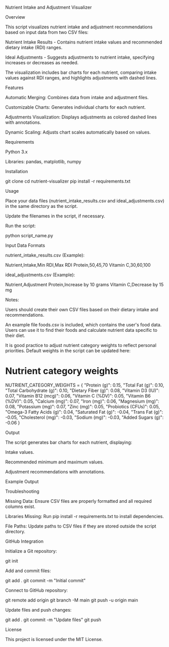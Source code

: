 Nutrient Intake and Adjustment Visualizer

Overview

This script visualizes nutrient intake and adjustment recommendations based on input data from two CSV files:

Nutrient Intake Results - Contains nutrient intake values and recommended dietary intake (RDI) ranges.

Ideal Adjustments - Suggests adjustments to nutrient intake, specifying increases or decreases as needed.

The visualization includes bar charts for each nutrient, comparing intake values against RDI ranges, and highlights adjustments with dashed lines.

Features

Automatic Merging: Combines data from intake and adjustment files.

Customizable Charts: Generates individual charts for each nutrient.

Adjustments Visualization: Displays adjustments as colored dashed lines with annotations.

Dynamic Scaling: Adjusts chart scales automatically based on values.

Requirements

Python 3.x

Libraries: pandas, matplotlib, numpy

Installation

git clone <repository-url>
cd nutrient-visualizer
pip install -r requirements.txt

Usage

Place your data files (nutrient_intake_results.csv and ideal_adjustments.csv) in the same directory as the script.

Update the filenames in the script, if necessary.

Run the script:

python script_name.py

Input Data Formats

nutrient_intake_results.csv (Example):

Nutrient,Intake,Min RDI,Max RDI
Protein,50,45,70
Vitamin C,30,60,100

ideal_adjustments.csv (Example):

Nutrient,Adjustment
Protein,Increase by 10 grams
Vitamin C,Decrease by 15 mg

Notes:

Users should create their own CSV files based on their dietary intake and recommendations.

An example file foods.csv is included, which contains the user's food data. Users can use it to find their foods and calculate nutrient data specific to their diet.

It is good practice to adjust nutrient category weights to reflect personal priorities. Default weights in the script can be updated here:

# Nutrient category weights
NUTRIENT_CATEGORY_WEIGHTS = {
    "Protein (g)": 0.15,
    "Total Fat (g)": 0.10,
    "Total Carbohydrate (g)": 0.10,
    "Dietary Fiber (g)": 0.08,
    "Vitamin D3 (IU)": 0.07,
    "Vitamin B12 (mcg)": 0.06,
    "Vitamin C (%DV)": 0.05,
    "Vitamin B6 (%DV)": 0.05,
    "Calcium (mg)": 0.07,
    "Iron (mg)": 0.06,
    "Magnesium (mg)": 0.08,
    "Potassium (mg)": 0.07,
    "Zinc (mg)": 0.05,
    "Probiotics (CFUs)": 0.05,
    "Omega-3 Fatty Acids (g)": 0.04,
    "Saturated Fat (g)": -0.04,
    "Trans Fat (g)": -0.05,
    "Cholesterol (mg)": -0.03,
    "Sodium (mg)": -0.03,
    "Added Sugars (g)": -0.06
}

Output

The script generates bar charts for each nutrient, displaying:

Intake values.

Recommended minimum and maximum values.

Adjustment recommendations with annotations.

Example Output



Troubleshooting

Missing Data: Ensure CSV files are properly formatted and all required columns exist.

Libraries Missing: Run pip install -r requirements.txt to install dependencies.

File Paths: Update paths to CSV files if they are stored outside the script directory.

GitHub Integration

Initialize a Git repository:

git init

Add and commit files:

git add .
git commit -m "Initial commit"

Connect to GitHub repository:

git remote add origin <repository-url>
git branch -M main
git push -u origin main

Update files and push changes:

git add .
git commit -m "Update files"
git push

License

This project is licensed under the MIT License.

